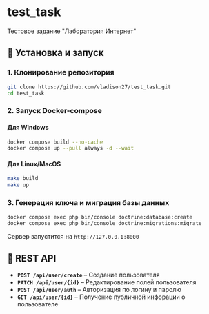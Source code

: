 # test_task
Тестовое задание "Лаборатория Интернет"

## 🚀 Установка и запуск
### 1. Клонирование репозитория
```bash
git clone https://github.com/vladison27/test_task.git
cd test_task
```

### 2. Запуск Docker-compose
#### Для Windows
```bash
docker compose build --no-cache
docker compose up --pull always -d --wait
```
#### Для Linux/MacOS
```bash
make build
make up
```
### 3. Генерация ключа и миграция базы данных
```bash
docker compose exec php bin/console doctrine:database:create
docker compose exec php bin/console doctrine:migrations:migrate
```
Сервер запустится на `http://127.0.0.1:8000`

## 📡 REST API

- **`POST /api/user/create`** – Создание пользователя
- **`PATCH /api/user/{id}`** – Редактирование полей пользователя
- **`POST /api/user/auth`** – Авторизация по логину и паролю
- **`GET /api/user/{id}`** – Получение публичной инфорации о пользователе
